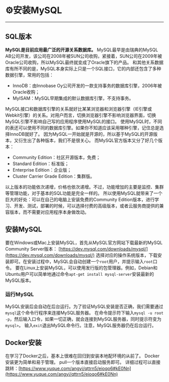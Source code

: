 # ⚙️安装MySQL

---

## SQL版本


**MySQL是目前应用最广泛的开源关系数据库。**
MySQL最早是由瑞典的MySQL AB公司开发，该公司在2008年被SUN公司收购，紧接着，SUN公司在2009年被Oracle公司收购，所以MySQL最终就变成了Oracle旗下的产品。
和其他关系数据库有所不同的是，MySQL本身实际上只是一个SQL接口，它的内部还包含了多种数据引擎，常用的包括：

- InnoDB：由Innobase Oy公司开发的一款支持事务的数据库引擎，2006年被Oracle收购；
- MyISAM：MySQL早期集成的默认数据库引擎，不支持事务。

MySQL接口和数据库引擎的关系就好比某某浏览器和浏览器引擎（IE引擎或Webkit引擎）的关系。对用户而言，切换浏览器引擎不影响浏览器界面，切换MySQL引擎不影响自己写的应用程序使用MySQL的接口。
使用MySQL时，不同的表还可以使用不同的数据库引擎。如果你不知道应该采用哪种引擎，记住总是选择InnoDB就好了。
因为MySQL一开始就是开源的，所以基于MySQL的开源版本，又衍生出了各种版本，我们不是很关心。
而MySQL官方版本又分了好几个版本：

- Community Edition：社区开源版本，免费；
- Standard Edition：标准版；
- Enterprise Edition：企业版；
- Cluster Carrier Grade Edition：集群版。

以上版本的功能依次递增，价格也依次递增。不过，功能增加的主要是监控、集群等管理功能，对于基本的SQL功能是完全一样的。
所以使用MySQL就带来了一个巨大的好处：可以在自己的电脑上安装免费的Community Edition版本，进行学习、开发、测试，部署的时候，可以选择付费的高级版本，或者云服务商提供的兼容版本，而不需要对应用程序本身做改动。


## 安装MySQL
要在Windows或Mac上安装MySQL，首先从MySQL官方网站下载最新的MySQL Community Server版本：
[https://dev.mysql.com/downloads/mysql/](https://dev.mysql.com/downloads/mysql/)
选择对应的操作系统版本，下载安装即可。在安装过程中，MySQL会自动创建一个`root`用户，并提示输入`root`口令。
要在Linux上安装MySQL，可以使用发行版的包管理器。例如，Debian和Ubuntu用户可以简单地通过命令`apt-get install mysql-server`安装最新的MySQL版本。
### 运行MySQL
MySQL安装后会自动在后台运行。为了验证MySQL安装是否正确，我们需要通过`mysql`这个命令行程序来连接MySQL服务器。
在命令提示符下输入`mysql -u root -p`，然后输入口令，如果一切正确，就会连接到MySQL服务器，同时提示符变为`mysql>`。
输入`exit`退出MySQL命令行。注意，MySQL服务器仍在后台运行。


## Docker安装
在学习了Docker之后，基本上很难在回归到安装本地配环境的从前了。
Docker安装更为简单和易于管理。
pull一个版本直接启动服务即可。
详细过程可以直接跳转：[https://www.yuque.com/angyi/qttrn5/eioqo6#kE0Nn](https://www.yuque.com/angyi/qttrn5/eioqo6#kE0Nn)
